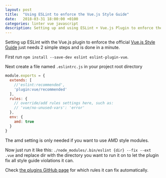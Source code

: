 ```yaml
---
layout: post
title:  "Using ESLint to enforce the Vue.js Style Guide"
date:   2018-03-31 18:00:00 +0100
categories: linter vue javascript
description: Setting up and using ESLint + Vue.js Plugin to enforce the Vue.js Style Guide.
---
```


Setting up ESLint with the Vue.js plugin to enforce the official [Vue.js Style Guide][styleguide] just needs 2 simple steps and is done in a minute.

First run `npm install --save-dev eslint eslint-plugin-vue`.

Next create a file named `.eslintrc.js` in your project root directory
```js
module.exports = {
  extends: [
    //'eslint:recommended',
    'plugin:vue/recommended'
  ],
  rules: {
    // override/add rules settings here, such as:
    // 'vue/no-unused-vars': 'error'
  },
  env: {
    amd: true
  }
}
```

The amd setting is only needed if you want to use AMD style modules.

Now just run it like this: `./node_modules/.bin/eslint {dir} --fix --ext .vue` and replace dir with the directory you want to run it on to let the plugin fix all style guide violations it can.

Check [the plugins GitHub page][github] for which rules it can fix automatically.


[styleguide]: https://vuejs.org/v2/style-guide/
[github]: https://github.com/vuejs/eslint-plugin-vue
